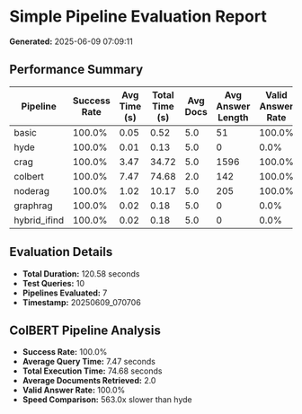 # Simple Pipeline Evaluation Report
**Generated:** 2025-06-09 07:09:11

## Performance Summary

| Pipeline | Success Rate | Avg Time (s) | Total Time (s) | Avg Docs | Avg Answer Length | Valid Answer Rate |
|----------|--------------|--------------|----------------|----------|-------------------|-------------------|
| basic | 100.0% | 0.05 | 0.52 | 5.0 | 51 | 100.0% |
| hyde | 100.0% | 0.01 | 0.13 | 5.0 | 0 | 0.0% |
| crag | 100.0% | 3.47 | 34.72 | 5.0 | 1596 | 100.0% |
| colbert | 100.0% | 7.47 | 74.68 | 2.0 | 142 | 100.0% |
| noderag | 100.0% | 1.02 | 10.17 | 5.0 | 205 | 100.0% |
| graphrag | 100.0% | 0.02 | 0.18 | 5.0 | 0 | 0.0% |
| hybrid_ifind | 100.0% | 0.02 | 0.18 | 5.0 | 0 | 0.0% |

## Evaluation Details

- **Total Duration:** 120.58 seconds
- **Test Queries:** 10
- **Pipelines Evaluated:** 7
- **Timestamp:** 20250609_070706

## ColBERT Pipeline Analysis

- **Success Rate:** 100.0%
- **Average Query Time:** 7.47 seconds
- **Total Execution Time:** 74.68 seconds
- **Average Documents Retrieved:** 2.0
- **Valid Answer Rate:** 100.0%
- **Speed Comparison:** 563.0x slower than hyde
